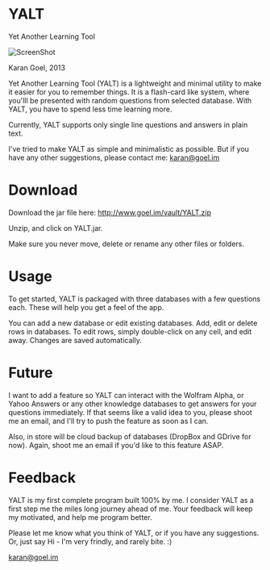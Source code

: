 YALT
====

Yet Another Learning Tool

![ScreenShot](https://raw.github.com/thekarangoel/YALT/master/screenshot.png)

Karan Goel, 2013

Yet Another Learning Tool (YALT) is a lightweight and minimal
utility to make it easier for you to remember things.
It is a flash-card like system, where you'lll be
presented with random questions from selected database.
With YALT, you have to spend less time learning more.

Currently, YALT supports only single line questions
and answers in plain text.

I've tried to make YALT as simple and minimalistic as possible. 
But if you have any other suggestions, please contact me: karan@goel.im

Download
===

Download the jar file here: http://www.goel.im/vault/YALT.zip

Unzip, and click on YALT.jar.

Make sure you never move, delete or rename any other files or folders.

Usage
===

To get started, YALT is packaged with three databases with a few questions
each. These will help you get a feel of the app.

You can add a new database or edit existing databases. Add, edit or delete 
rows in databases. To edit rows, simply double-click on any cell, and 
edit away. Changes are saved automatically.

Future
===

I want to add a feature so YALT can interact with the Wolfram Alpha, or 
Yahoo Answers or any other knowledge databases to get answers for 
your questions immediately. If that seems like a valid idea to you, 
please shoot me an email, and I'll try to push the feature as soon as I can.

Also, in store will be cloud backup of databases (DropBox and GDrive for now). 
Again, shoot me an email if you'd like to this feature ASAP.

Feedback
===

YALT is my first complete program built 100% by me. I consider YALT as a 
first step me the miles long journey ahead of me. Your feedback will keep 
my motivated, and help me program better.

Please let me know what you think of YALT, or if you have any suggestions. 
Or, just say Hi - I'm very frindly, and rarely bite. :)

karan@goel.im
